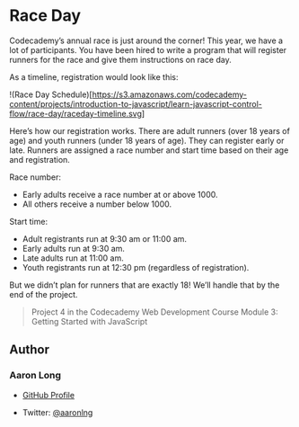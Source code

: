 # Race Day

Codecademy’s annual race is just around the corner! This year, we have a lot of participants. You have been hired to write a program that will register runners for the race and give them instructions on race day.

As a timeline, registration would look like this:

!(Race Day Schedule)[https://s3.amazonaws.com/codecademy-content/projects/introduction-to-javascript/learn-javascript-control-flow/race-day/raceday-timeline.svg]

Here’s how our registration works. There are adult runners (over 18 years of age) and youth runners (under 18 years of age). They can register early or late. Runners are assigned a race number and start time based on their age and registration.

Race number:
  - Early adults receive a race number at or above 1000.
  - All others receive a number below 1000.

Start time:
  - Adult registrants run at 9:30 am or 11:00 am.
  - Early adults run at 9:30 am.
  - Late adults run at 11:00 am.
  - Youth registrants run at 12:30 pm (regardless of registration).
  
But we didn’t plan for runners that are exactly 18! We’ll handle that by the end of the project.

> Project 4 in the Codecademy Web Development Course Module 3: Getting Started with JavaScript

## Author

### Aaron Long

- [GitHub Profile](https://github.com/aaronlng/)

- Twitter: [@aaronlng](https://twitter.com/aaronlng)
